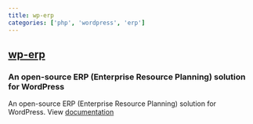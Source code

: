 ```yaml
---
title: wp-erp
categories: ['php', 'wordpress', 'erp']
---
```

## [wp-erp](https://github.com/wp-erp/wp-erp)

### An open-source ERP (Enterprise Resource Planning) solution for WordPress


An open-source ERP (Enterprise Resource Planning) solution for WordPress. View [documentation](https://wperp.com/documentation/?utm_medium=referral&utm_source=github&utm_campaign=WP+ERP+Readme&utm_content=Home+Page)

